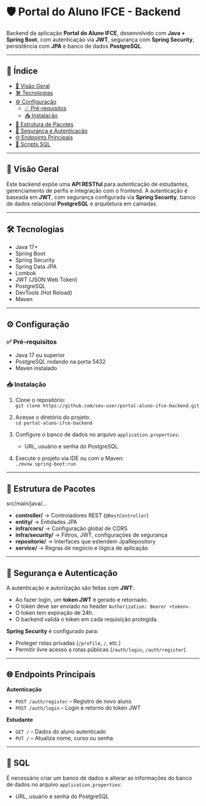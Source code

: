 # 🛡️ Portal do Aluno IFCE - Backend

Backend da aplicação **Portal do Aluno IFCE**, desenvolvido com **Java + Spring Boot**, com autenticação via **JWT**, segurança com **Spring Security**, persistência com **JPA** e banco de dados **PostgreSQL**.

---

## 🧭 Índice

- [🚀 Visão Geral](#-visão-geral)
- [🛠️ Tecnologias](#️-tecnologias)
- [⚙️ Configuração](#️-configuração)
    - [✅ Pré-requisitos](#-pré-requisitos)
    - [📥 Instalação](#-instalação)
- [📁 Estrutura de Pacotes](#-estrutura-de-pacotes)
- [🔐 Segurança e Autenticação](#-segurança-e-autenticação)
- [🌐 Endpoints Principais](#-endpoints-principais)
- [🎯 Scripts SQL](#-scripts-sql)

---

## 🚀 Visão Geral

Este backend expõe uma **API RESTful** para autenticação de estudantes, gerenciamento de perfis e integração com o frontend. A autenticação é baseada em **JWT**, com segurança configurada via **Spring Security**, banco de dados relacional **PostgreSQL** e arquitetura em camadas.

---

## 🛠️ Tecnologias

- Java 17+
- Spring Boot
- Spring Security
- Spring Data JPA
- Lombok
- JWT (JSON Web Token)
- PostgreSQL
- DevTools (Hot Reload)
- Maven

---

## ⚙️ Configuração

### ✅ Pré-requisitos

- Java 17 ou superior
- PostgreSQL rodando na porta 5432
- Maven instalado

### 📥 Instalação

1. Clone o repositório:  
   `git clone https://github.com/seu-user/portal-aluno-ifce-backend.git`

2. Acesse o diretório do projeto:  
   `cd portal-aluno-ifce-backend`

3. Configure o banco de dados no arquivo `application.properties`:
    - URL, usuário e senha do PostgreSQL

4. Execute o projeto via IDE ou com o Maven:  
   `./mvnw spring-boot:run`

---

## 📁 Estrutura de Pacotes

src/main/java/...

- **controller/** → Controladores REST (`@RestController`)
- **entity/** → Entidades JPA
- **infra/cors/** → Configuração global de CORS
- **infra/security/** → Filtros, JWT, configurações de segurança
- **repositorie/** → Interfaces que estendem JpaRepository
- **service/** → Regras de negócio e lógica de aplicação

---

## 🔐 Segurança e Autenticação

A autenticação e autorização são feitas com **JWT**:

- Ao fazer login, um **token JWT** é gerado e retornado.
- O token deve ser enviado no header `Authorization: Bearer <token>`.
- O token tem expiração de 24h.
- O backend valida o token em cada requisição protegida.

**Spring Security** é configurado para:

- Proteger rotas privadas (`/profile`, `/`, etc.)
- Permitir livre acesso a rotas públicas (`/auth/login`, `/auth/register`)

---

## 🌐 Endpoints Principais

**Autenticação**
- `POST /auth/register` – Registro de novo aluno
- `POST /auth/login` – Login e retorno do token JWT

**Estudante**
- `GET /` – Dados do aluno autenticado
- `PUT /` – Atualiza nome, curso ou senha

---

## 🎯 SQL

É necessário criar um banco de dados e alterar as informações do banco de dados no arquivo `application.properties`:
- URL, usuário e senha do PostgreSQL

